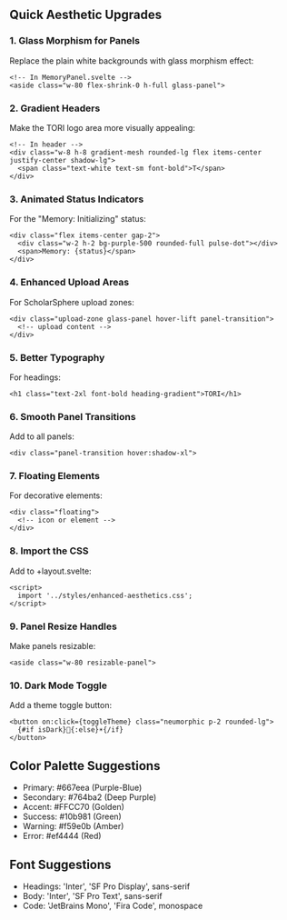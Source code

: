 <!-- ENHANCED AESTHETIC IMPROVEMENTS FOR TORI LAYOUT -->

## Quick Aesthetic Upgrades

### 1. Glass Morphism for Panels
Replace the plain white backgrounds with glass morphism effect:

```svelte
<!-- In MemoryPanel.svelte -->
<aside class="w-80 flex-shrink-0 h-full glass-panel">
```

### 2. Gradient Headers
Make the TORI logo area more visually appealing:

```svelte
<!-- In header -->
<div class="w-8 h-8 gradient-mesh rounded-lg flex items-center justify-center shadow-lg">
  <span class="text-white text-sm font-bold">T</span>
</div>
```

### 3. Animated Status Indicators
For the "Memory: Initializing" status:

```svelte
<div class="flex items-center gap-2">
  <div class="w-2 h-2 bg-purple-500 rounded-full pulse-dot"></div>
  <span>Memory: {status}</span>
</div>
```

### 4. Enhanced Upload Areas
For ScholarSphere upload zones:

```svelte
<div class="upload-zone glass-panel hover-lift panel-transition">
  <!-- upload content -->
</div>
```

### 5. Better Typography
For headings:

```svelte
<h1 class="text-2xl font-bold heading-gradient">TORI</h1>
```

### 6. Smooth Panel Transitions
Add to all panels:

```svelte
<div class="panel-transition hover:shadow-xl">
```

### 7. Floating Elements
For decorative elements:

```svelte
<div class="floating">
  <!-- icon or element -->
</div>
```

### 8. Import the CSS
Add to +layout.svelte:

```svelte
<script>
  import '../styles/enhanced-aesthetics.css';
</script>
```

### 9. Panel Resize Handles
Make panels resizable:

```svelte
<aside class="w-80 resizable-panel">
```

### 10. Dark Mode Toggle
Add a theme toggle button:

```svelte
<button on:click={toggleTheme} class="neumorphic p-2 rounded-lg">
  {#if isDark}🌙{:else}☀️{/if}
</button>
```

## Color Palette Suggestions

- Primary: #667eea (Purple-Blue)
- Secondary: #764ba2 (Deep Purple)
- Accent: #FFCC70 (Golden)
- Success: #10b981 (Green)
- Warning: #f59e0b (Amber)
- Error: #ef4444 (Red)

## Font Suggestions

- Headings: 'Inter', 'SF Pro Display', sans-serif
- Body: 'Inter', 'SF Pro Text', sans-serif
- Code: 'JetBrains Mono', 'Fira Code', monospace
